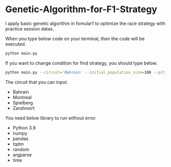 # Genetic-Algorithm-for-F1-Strategy
I apply basic genetic algorithm in fomular1 to optimize the race strategy with practice session datas.

When you type below code on your terminal, then the code will be executed.

```bash
python main.py
```

If you want to change condition for find strategy, you should type below.

```bash
python main.py --circuit='Bahrain' --initial_population_size=100 --pit_time=60 --max_pitstop=4 --selection_size=20 --crossover_size=40 --mutation_size=40 --iteration=100 --result_size=30
```

The circuit that you can input.
- Bahrain
- Montreal
- Spielberg
- Zandvoort


You need below library to run without error.
- Python 3.9
- numpy
- pandas
- tqdm
- random
- argparse
- time
